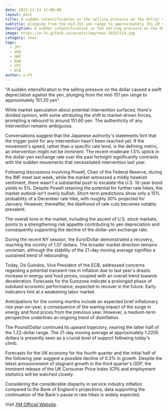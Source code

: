 ```yaml
---
date: 2023-11-13 12:00:00
layout: post
title: A sudden intensification in the selling pressure on the dollar caused a swift depreciation against the yen
subtitle: plunging from the mid-151 yen range to approximately 151.20 yen. 
description: A sudden intensification in the selling pressure on the dollar caused a swift depreciation against the yen, plunging from the mid-151 yen range to approximately 151.20 yen.
image: https://e-fx.github.io/assets/img/news-20231114.jpg
category: news
tags:
  - JPY
  - USD
  - GBP
  - EUR
  - CPI
  - ECB
author: e-FX
---
```


"A sudden intensification in the selling pressure on the dollar caused a swift depreciation against the yen, plunging from the mid-151 yen range to approximately 151.20 yen"

While market speculation about potential intervention surfaced, there's divided opinion, with some attributing the shift to market-driven forces, prompting a rebound to around 151.60 yen. The authenticity of any intervention remains ambiguous.

Conversations suggest that the Japanese authority's statements hint that the trigger point for any intervention hasn't been reached yet. If the movement's speed, rather than a specific rate level, is the defining metric, an intervention might not be imminent. The recent moderate 1.5% uptick in the dollar-yen exchange rate over the past fortnight significantly contrasts with the sudden movements that necessitated intervention last year.

Following discussions involving Powell, Chair of the Federal Reserve, during the IMF meet last week, while the market witnessed a mildly hawkish sentiment, there wasn't a substantial push to escalate the U.S. 10-year bond yields to 5%. Despite Powell retaining the potential for further rate hikes, the market outlook isn't overly bullish. Short-term predictions show only a 15% probability of a December rate hike, with roughly 30% projected for January. However, thereafter, the likelihood of rate cuts becomes notably prevalent.

The overall tone in the market, including the ascent of U.S. stock markets, points to a strengthening risk appetite contributing to yen depreciation and consequently supporting the decline of the dollar-yen exchange rate.

During the recent NY session, the Euro/Dollar demonstrated a recovery, reaching the vicinity of 1.07 dollars. The broader market direction remains uncertain, although the stability of the 21-day moving average signifies a sustained trend of rebounding.

Today, De Guindos, Vice President of the ECB, addressed concerns regarding a potential transient rise in inflation due to last year's drastic increase in energy and food prices, coupled with an overall trend towards deceleration. Forecasts for the Eurozone indicate a prolonged phase of subdued economic performance, expected to recover in the future. Early indicators hint at a weakening labor market.

Anticipations for the coming months include an expected brief inflationary rise year-on-year, a consequence of the waning impact of the surge in energy and food prices from the previous year. However, a medium-term perspective underlines an ongoing trend of disinflation.

The Pound/Dollar continued its upward trajectory, nearing the latter half of the 1.22-dollar range. The 21-day moving average at approximately 1.2205 dollars is presently seen as a crucial level of support following today's climb.

Forecasts for the UK economy for the fourth quarter and the initial half of the following year suggest a possible decline of 0.3% in growth. Despite the latest announcement of stagnant growth in the third quarter's GDP, the imminent release of the UK Consumer Price Index (CPI) and employment statistics will be watched closely.

Considering the considerable disparity in service industry inflation compared to the Bank of England's projections, data supporting the continuation of the Bank's pause in rate hikes is widely expected.

Visit [XM Official Website](https://clicks.pipaffiliates.com/c?c=550036&l=en&p=0).